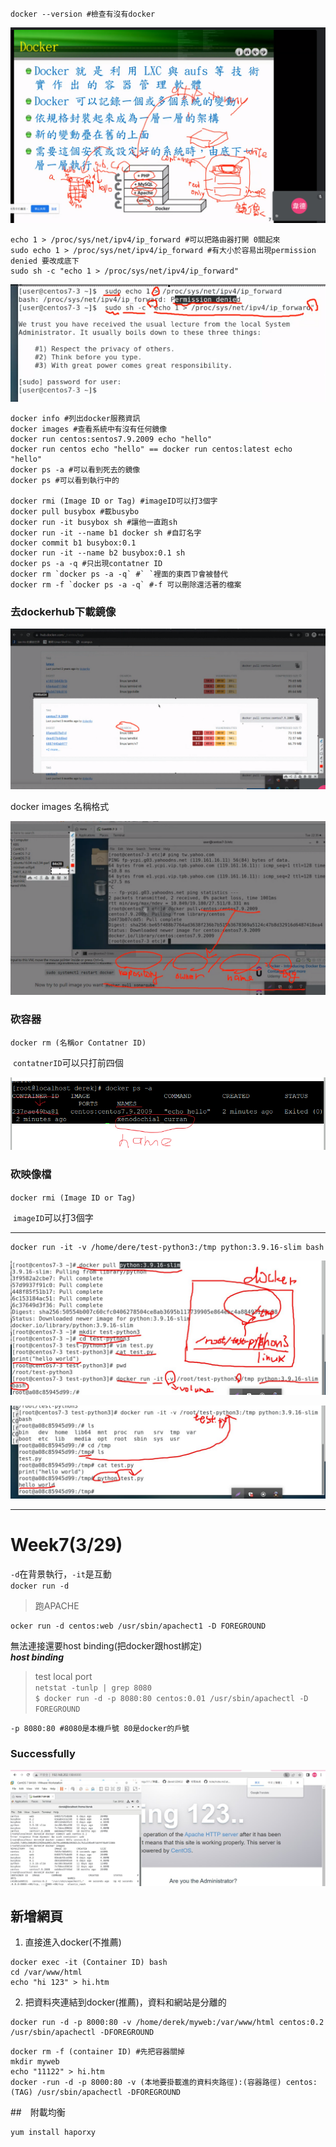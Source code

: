 ```
docker --version #檢查有沒有docker
```

![image-20230322100739227](images/docker01.png)

```
echo 1 > /proc/sys/net/ipv4/ip_forward #可以把路由器打開 0關起來
sudo echo 1 > /proc/sys/net/ipv4/ip_forward #有大小於容易出現permission denied 要改成底下
sudo sh -c "echo 1 > /proc/sys/net/ipv4/ip_forward"
```

![image-20230322102124194](images/docker02.png)

```
docker info #列出docker服務資訊
docker images #查看系統中有沒有任何鏡像
docker run centos:sentos7.9.2009 echo "hello"
docker run centos echo "hello" == docker run centos:latest echo "hello"
docker ps -a #可以看到死去的鏡像
docker ps #可以看到執行中的 

docker rmi (Image ID or Tag) #imageID可以打3個字
docker pull busybox #載busybo
docker run -it busybox sh #讓他一直跑sh
docker run -it --name b1 docker sh #自訂名字
docker commit b1 busybox:0.1
docker run -it --name b2 busybox:0.1 sh
docker ps -a -q #只出現contatner ID
docker rm `docker ps -a -q` #` `裡面的東西ㄗ會被替代
docker rm -f `docker ps -a -q` #-f 可以刪除還活著的檔案
```

### 去dockerhub下載鏡像

![image-20230322103102758](images/docker03.png)

docker images 名稱格式

![image-20230322103838030](images/docker04.png)

### 砍容器
`docker rm (名稱or Contatner ID) `

​	`contatnerID`可以只打前四個

![image-20230322104856137](images/docker05.png)

### 砍映像檔
`docker rmi (Image ID or Tag)`

​	`imageID`可以打3個字

***

```
docker run -it -v /home/dere/test-python3:/tmp python:3.9.16-slim bash

```



![image-20230322114701027](images/docker06.png)

![image-20230322114709725](images/docker07.png)

***

# Week7(3/29)
`-d`在背景執行，`-it`是互動<br>
`docker run -d`<br>
> 跑APACHE<br>
```
ocker run -d centos:web /usr/sbin/apachect1 -D FOREGROUND
```
無法連接還要host binding(把docker跟host綁定)
<br>
***host binding***
> test local port<br>
`netstat -tunlp | grep 8080`<br>
`$ docker run -d -p 8080:80 centos:0.01 /usr/sbin/apachectl -D FOREGROUND `<br>
```
-p 8080:80 #8080是本機戶號 80是docker的戶號
```
### Successfully
![](images/docker08.jpg)
## 新增網頁

1. 直接進入docker(不推薦)

```
docker exec -it (Container ID) bash
cd /var/www/html
echo "hi 123" > hi.htm
```

2. 把資料夾連結到docker(推薦)，資料和網站是分離的
```
docker run -d -p 8000:80 -v /home/derek/myweb:/var/www/html centos:0.2 /usr/sbin/apachectl -DFOREGROUND
```

```
docker rm -f (container ID) #先把容器關掉
mkdir myweb
echo "11122" > hi.htm
docker -run -d -p 8000:80 -v (本地要掛載進的資料夾路徑):(容器路徑) centos:(TAG) /usr/sbin/apachectl -DFOREGROUND
```
##　附載均衡



```
yum install haporxy
```



